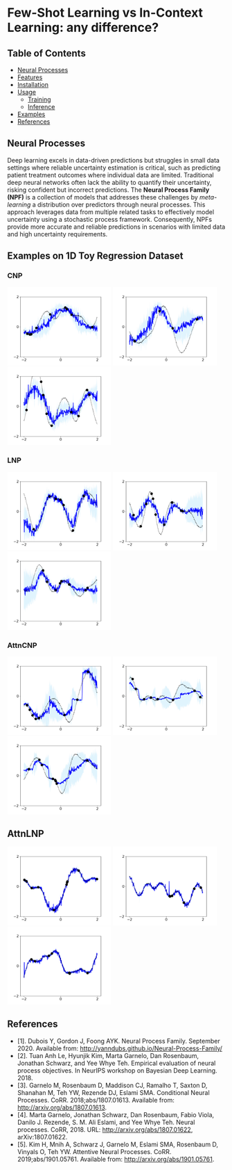 # Few-Shot Learning vs In-Context Learning: any difference?

## Table of Contents
- [Neural Processes](#neural-processes)
- [Features](#features)
- [Installation](#installation)
- [Usage](#usage)
  - [Training](#training)
  - [Inference](#inference)
- [Examples](#examples)
- [References](#references)

## Neural Processes

Deep learning excels in data-driven predictions but struggles in small data settings where reliable uncertainty estimation is critical, such as predicting patient treatment outcomes where individual data are limited. Traditional deep neural networks often lack the ability to quantify their uncertainty, risking confident but incorrect predictions. The **Neural Process Family (NPF)** is a collection of models that addresses these challenges by *meta-learning* a distribution over predictors through neural processes. This approach leverages data from multiple related tasks to effectively model uncertainty using a stochastic process framework. Consequently, NPFs provide more accurate and reliable predictions in scenarios with limited data and high uncertainty requirements.

## Examples on 1D Toy Regression Dataset

### CNP
<img src="images/1d_toy_regression/CNP1.png" width="240" height="180"> <img src="images/1d_toy_regression/CNP2.png" width="240" height="180"> <img src="images/1d_toy_regression/CNP3.png" width="240" height="180">

### LNP 
<img src="images/1d_toy_regression/LNP1.png" width="240" height="180"> <img src="images/1d_toy_regression/LNP2.png" width="240" height="180"> <img src="images/1d_toy_regression/LNP3.png" width="240" height="180">

### AttnCNP
<img src="images/1d_toy_regression/AttnCNP1.png" width="240" height="180"> <img src="images/1d_toy_regression/AttnCNP2.png" width="240" height="180"> <img src="images/1d_toy_regression/AttnCNP3.png" width="240" height="180">

## AttnLNP
<img src="images/1d_toy_regression/AttnLNP1.png" width="240" height="180"> <img src="images/1d_toy_regression/AttnLNP2.png" width="240" height="180"> <img src="images/1d_toy_regression/AttnLNP3.png" width="240" height="180">


## References
- [1]. Dubois Y, Gordon J, Foong AYK. Neural Process Family. September 2020. Available from: http://yanndubs.github.io/Neural-Process-Family/  
- [2]. Tuan Anh Le, Hyunjik Kim, Marta Garnelo, Dan Rosenbaum, Jonathan Schwarz, and Yee Whye Teh. Empirical evaluation of neural process objectives. In NeurIPS workshop on Bayesian Deep Learning. 2018.  
- [3]. Garnelo M, Rosenbaum D, Maddison CJ, Ramalho T, Saxton D, Shanahan M, Teh YW, Rezende DJ, Eslami SMA. Conditional Neural Processes. CoRR. 2018;abs/1807.01613. Available from: http://arxiv.org/abs/1807.01613.  
- [4]. Marta Garnelo, Jonathan Schwarz, Dan Rosenbaum, Fabio Viola, Danilo J. Rezende, S. M. Ali Eslami, and Yee Whye Teh. Neural processes. CoRR, 2018. URL: http://arxiv.org/abs/1807.01622, arXiv:1807.01622.  
- [5]. Kim H, Mnih A, Schwarz J, Garnelo M, Eslami SMA, Rosenbaum D, Vinyals O, Teh YW. Attentive Neural Processes. CoRR. 2019;abs/1901.05761. Available from: http://arxiv.org/abs/1901.05761.  

